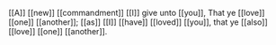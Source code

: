 [[A]] [[new]] [[commandment]] [[I]] give unto [[you]], That ye [[love]] [[one]] [[another]]; [[as]] [[I]] [[have]] [[loved]] [[you]], that ye [[also]] [[love]] [[one]] [[another]].